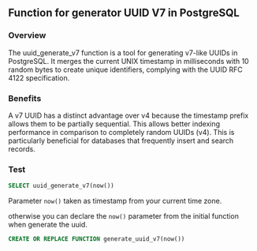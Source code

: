 ## Function for generator UUID V7 in PostgreSQL

### Overview

The uuid_generate_v7 function is a tool for generating v7-like UUIDs in PostgreSQL. It merges the current UNIX timestamp in milliseconds with 10 random bytes to create unique identifiers, complying with the UUID RFC 4122 specification.

### Benefits
A v7 UUID has a distinct advantage over v4 because the timestamp prefix allows them to be partially sequential. This allows better indexing performance in comparison to completely random UUIDs (v4). This is particularly beneficial for databases that frequently insert and search records.

### Test
```sql
SELECT uuid_generate_v7(now())
```
Parameter `now()` taken as timestamp from your current time zone.

otherwise you can declare the `now()` parameter from the initial function when generate the uuid.

```sql
CREATE OR REPLACE FUNCTION generate_uuid_v7(now())
```